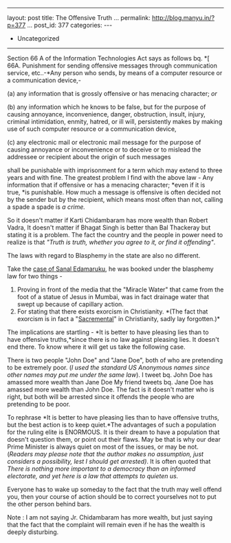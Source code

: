   ----------------------------------------
  layout: post
  title: The Offensive Truth
  ...
  permalink: http://blog.manyu.in/?p=377
  ...
  post\_id: 377
  categories: ---
  - Uncategorized
  ----------------------------------------

Section 66 A of the Information Technologies Act says as follows
bq.
*[ 66A. Punishment for sending offensive messages through communication service, etc..-*Any
person who sends, by means of a computer resource or a
communication device,-

(a) any information that is grossly offensive or has menacing
    character; *or*

(b) any information which he knows to be false, but for the purpose
    of causing annoyance, inconvenience, danger, obstruction, insult,
    injury, criminal intimidation, enmity, hatred, or ill will,
    persistently makes by making use of such computer resource or a
    communication device,

(c) any electronic mail or electronic mail message for the purpose
    of causing annoyance or inconvenience or to deceive or to mislead
    the addressee or recipient about the origin of such messages


shall be punishable with imprisonment for a term which may extend
to three years and with fine. The greatest problem I find with the
above law - Any information that if offensive or has a menacing
character; *even if it is true, *is punishable. How much a message
is offensive is often decided not by the sender but by the
recipient, which means most often than not, calling a spade a spade
is *a crime.*

So it doesn't matter if Karti Chidambaram has more wealth than
Robert Vadra, It doesn't matter if Bhagat Singh is better than Bal
Thackeray but stating it is a problem. The fact the country and the
people in power need to realize is that
*"Truth is truth, whether you agree to it, or find it offending"*.

The laws with regard to Blasphemy in the state are also no
different.

Take the
<a href="http://www.sacw.net/article2634.html" target="_blank">case
of Sanal Edamaruku</a>, he was booked under the blasphemy law for
two things -
<ol>
    <li>
Proving in front of the media that the "Miracle Water" that came
from the foot of a statue of Jesus in Mumbai, was in fact drainage
water that swept up because of capillary action.
</li>
    <li>
For stating that there exists exorcism in Christianity.
*(The fact that exorcism is in fact a "<a href="http://en.wikipedia.org/wiki/Sacramentals" target="_blank">Sacremental</a>" in Christianity, sadly lay forgotten.)*
</li>
</ol>
The implications are startling -
*It is better to have pleasing lies than to have offensive truths,*since
there is no law against pleasing lies. It doesn't end there. To
know where it will get us take the following case.

There is two people "John Doe" and "Jane Doe", both of who are
pretending to be extremely poor.
(*I used the standard US Anonymous names since other names may put me under the same law*).
I tweet bq. John Doe has amassed more wealth than Jane Doe My
friend tweets bq. Jane Doe has amassed more wealth than John Doe.
The fact is it doesn't matter who is right, but both will be
arrested since it offends the people who are pretending to be
poor.

To rephrase
*It is better to have pleasing lies than to have offensive truths, but the best action is to keep quiet.*The
advantages of such a population for the ruling elite is ENORMOUS.
It is their dream to have a population that doesn't question them,
or point out their flaws. May be that is why our dear Prime
Minister is always quiet on most of the issues, or may be not.
(*Readers may please note that the author makes no assumption, just considers a possibility, lest I should get arrested)*.
It is often quoted that
*There is nothing more important to a democracy than an informed electorate, and yet here is a law that attempts to quieten us.*

Everyone has to wake up someday to the fact that the truth may well
offend you, then your course of action should be to correct
yourselves not to put the other person behind bars.

Note : I am not saying Jr. Chidambaram has more wealth, but just
saying that the fact that the complaint will remain even if he has
the wealth is deeply disturbing.



